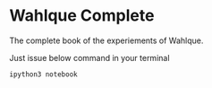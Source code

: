 Wahlque Complete
=================

The complete book of the experiements of Wahlque.

Just issue below command in your terminal

```bash
ipython3 notebook
```


